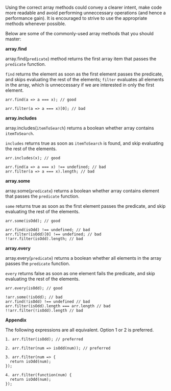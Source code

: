 
Using the correct array methods could convey a clearer intent, make code more readable and avoid performing unneccessary operations (and hence a performance gain).
It is encouraged to strive to use the appropriate methods whenever possible.

Below are some of the commonly-used array methods that you should master:

**array.find**

array.find(`predicate`) method returns the first array item that passes the `predicate` function.

`find` returns the element as soon as the first element passes the predicate, and skips evaluating the rest of the elements;
`filter` evaluates all elements in the array, which is unneccessary if we are interested in only the first element.
```
arr.find(a => a === x); // good

arr.filter(a => a === x)[0]; // bad
```

**array.includes**

array.includes(`itemToSearch`) returns a boolean whether array contains `itemToSearch`.

`includes` returns true as soon as `itemToSearch` is found, and skip evaluating the rest of the elements.

```
arr.includes(x); // good

arr.find(a => a === x) !== undefined; // bad
arr.filter(a => a === x).length; // bad
```

**array.some**

array.some(`predicate`) returns a boolean whether array contains element that passes the `predicate` function.

`some` returns true as soon as the first element passes the predicate, and skip evaluating the rest of the elements.

```
arr.some(isOdd); // good

arr.find(isOdd) !== undefined; // bad
arr.filter(isOdd)[0] !== undefined; // bad
!!arr.filter(isOdd).length; // bad
```

**array.every**

array.every(`predicate`) returns a boolean whether all elements in the array passes the `predicate` function.

`every` returns false as soon as one element fails the predicate, and skip evaluating the rest of the elements.

```
arr.every(isOdd); // good

!arr.some(!isOdd); // bad
arr.find(!isOdd) !== undefined // bad
arr.filter(isOdd).length === arr.length // bad
!!arr.filter(!isOdd).length // bad
```

**Appendix**

The following expressions are all equivalent. Option 1 or 2 is preferred.
```
1. arr.filter(isOdd); // preferred

2. arr.filter(num => isOdd(num)); // preferred

3. arr.filter(num => { 
  return isOdd(num);
});

4. arr.filter(function(num) { 
  return isOdd(num);
});
```
